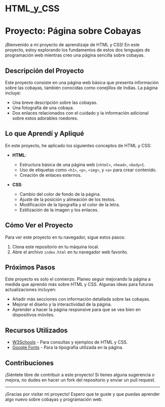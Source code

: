 # HTML_y_CSS

# Proyecto: Página sobre Cobayas

¡Bienvenido a mi proyecto de aprendizaje de HTML y CSS! En este proyecto, estoy explorando los fundamentos de estos dos lenguajes de programación web mientras creo una página sencilla sobre cobayas.

## Descripción del Proyecto

Este proyecto consiste en una página web básica que presenta información sobre las cobayas, también conocidas como conejillos de Indias. La página incluye:

- Una breve descripción sobre las cobayas.
- Una fotografía de una cobaya.
- Dos enlaces relacionados con el cuidado y la información adicional sobre estos adorables roedores.

## Lo que Aprendí y Apliqué

En este proyecto, he aplicado los siguientes conceptos de HTML y CSS:

- **HTML**:
  - Estructura básica de una página web (`<html>`, `<head>`, `<body>`).
  - Uso de etiquetas como `<h1>`, `<p>`, `<img>`, y `<a>` para crear contenido.
  - Creación de enlaces externos.

- **CSS**:
  - Cambio del color de fondo de la página.
  - Ajuste de la posición y alineación de los textos.
  - Modificación de la tipografía y el color de la letra.
  - Estilización de la imagen y los enlaces.

## Cómo Ver el Proyecto

Para ver este proyecto en tu navegador, sigue estos pasos:

1. Clona este repositorio en tu máquina local.
2. Abre el archivo `index.html` en tu navegador web favorito.

## Próximos Pasos

Este proyecto es solo el comienzo. Planeo seguir mejorando la página a medida que aprendo más sobre HTML y CSS. Algunas ideas para futuras actualizaciones incluyen:

- Añadir más secciones con información detallada sobre las cobayas.
- Mejorar el diseño y la interactividad de la página.
- Aprender a hacer la página responsive para que se vea bien en dispositivos móviles.

## Recursos Utilizados

- [W3Schools](https://www.w3schools.com/) - Para consultas y ejemplos de HTML y CSS.
- [Google Fonts](https://fonts.google.com/) - Para la tipografía utilizada en la página.

## Contribuciones

¡Siéntete libre de contribuir a este proyecto! Si tienes alguna sugerencia o mejora, no dudes en hacer un fork del repositorio y enviar un pull request.

---

¡Gracias por visitar mi proyecto! Espero que te guste y que puedas aprender algo nuevo sobre cobayas y programación web.
